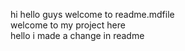 hi hello guys welcome to readme.mdfile
<br>
welcome to my project here
<br>
hello i made a change in readme